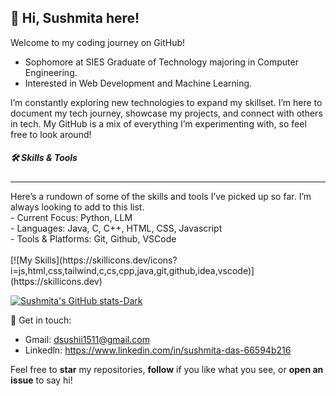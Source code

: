 ## 👋 Hi, Sushmita here!
Welcome to my coding journey on GitHub!
- Sophomore at SIES Graduate of Technology majoring in Computer Engineering. <br>
- Interested in Web Development and Machine Learning. <br>

I’m constantly exploring new technologies to expand my skillset. I’m here to document my tech journey, showcase my projects, and connect with others in tech. My GitHub is a mix of everything I’m experimenting with, so feel free to look around! <br>

<h5> 🛠️ Skills & Tools </h5><hr>
Here’s a rundown of some of the skills and tools I’ve picked up so far. I’m always looking to add to this list. <br>
- Current Focus: Python, LLM <br>
- Languages: Java, C, C++, HTML, CSS, Javascript <br>
- Tools & Platforms: Git, Github, VSCode <br> <br>
[![My Skills](https://skillicons.dev/icons?i=js,html,css,tailwind,c,cs,cpp,java,git,github,idea,vscode)](https://skillicons.dev) <br>

[![Sushmita's GitHub stats-Dark](https://github-readme-stats.vercel.app/api?username=Susheyyy&show_icons=true&theme=dark#gh-dark-mode-only)](https://github.com/Susheyyy/github-readme-stats#gh-dark-mode-only)

💭 Get in touch: <br>
- Gmail: dsushii1511@gmail.com <br>
- Linkedln: https://www.linkedin.com/in/sushmita-das-66594b216 <br>

Feel free to **star** my repositories, **follow** if you like what you see, or **open an issue** to say hi!
